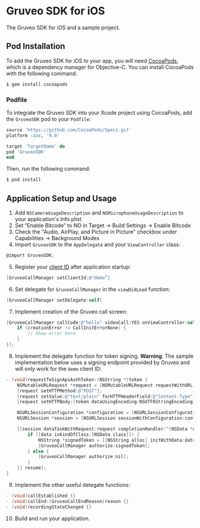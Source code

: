 # Gruveo SDK for iOS
The Gruveo SDK for iOS  and a sample project.

## Pod Installation

To add the Gruveo SDK for iOS to your app, you will need [CocoaPods](http://cocoapods.org), which is a dependency manager for Objective-C. You can install CocoaPods with the following command:

```bash
$ gem install cocoapods
```

### Podfile

To integrate the Gruveo SDK into your Xcode project using CocoaPods, add the `GruveoSDK` pod to your `Podfile`:

```ruby
source 'https://github.com/CocoaPods/Specs.git'
platform :ios, '9.0'

target 'TargetName' do
pod 'GruveoSDK'
end
```

Then, run the following command:

```bash
$ pod install
```

## Application Setup and Usage

1. Add `NSCameraUsageDescription` and `NSMicrophoneUsageDescription` to your application's Info.plist
2. Set “Enable Bitcode” to NO in Target -> Build Settings -> Enable Bitcode
3. Check the "Audio, AirPlay, and Picture in Picture" checkbox under Capabilities -> Background Modes
4. Import `GruveoSDK` to the `AppDelegate` and your `ViewController` class:
```objective-c
@import GruveoSDK;
```
5. Register your [сlient ID](https://about.gruveo.com/developers/api-credentials/) after application startup: 
```objective-c
[GruveoCallManager setClientId:@"demo”]
```
6. Set delegate for `GruveoCallManager` in the `viewDidLoad` function:
```objective-c
[GruveoCallManager setDelegate:self]
```
7. Implement creation of the Gruveo call screen:
```objective-c
[GruveoCallManager callCode:@"hello" videoCall:YES onViewController:self callCreationCompletion:^(CallInitError creationError) {
    if (creationError != CallInitErrorNone) {
        // Show error here
    }
}];
```
8. Implement the delegate function for token signing. **Warning**: The sample implementation below uses a signing endpoint provided by Gruveo and will only work for the `demo` client ID:
```objective-c
- (void)requestToSignApiAuthToken:(NSString *)token {
    NSMutableURLRequest *request = [NSMutableURLRequest requestWithURL:[NSURL URLWithString:@"https://api-demo.gruveo.com/signer"]];
    [request setHTTPMethod:@"POST"];
    [request setValue:@"text/plain" forHTTPHeaderField:@"Content-Type"];
    [request setHTTPBody:[token dataUsingEncoding:NSUTF8StringEncoding]];

    NSURLSessionConfiguration *configuration = [NSURLSessionConfiguration defaultSessionConfiguration];
    NSURLSession *session = [NSURLSession sessionWithConfiguration:configuration delegate:nil delegateQueue:nil];

    [[session dataTaskWithRequest:request completionHandler:^(NSData *data, NSURLResponse *response, NSError *error) {
        if ([data isKindOfClass:[NSData class]]) {
            NSString *signedToken = [[NSString alloc] initWithData:data encoding:NSUTF8StringEncoding];
            [GruveoCallManager authorize:signedToken];
        } else {
            [GruveoCallManager authorize:nil];
        }
    }] resume];
}
```
9. Implement the other useful delegate functions:
```objective-c
- (void)callEstablished {}
- (void)callEnd:(GruveoCallEndReason)reason {}
- (void)recordingStateChanged {}
```
10. Build and run your application.
